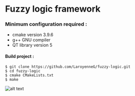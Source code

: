 # Fuzzy logic framework

### Minimum configuration required :
- cmake version 3.9.6
- g++ GNU compiler
- QT library version 5


#### Build project :

```BATCH
$ git clone https://github.com/LaroyenneG/fuzzy-logic.git
$ cd fuzzy-logic
$ cmake CMakeLists.txt
$ make
```

![alt text](https://upload.wikimedia.org/wikipedia/commons/thumb/f/fd/RMS_Titanic_3.jpg/280px-RMS_Titanic_3.jpg)
